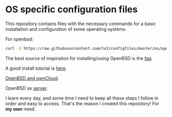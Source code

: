 # OS specific configuration files

This repository contains files with the necessary commands for a basic installation and configuration of some operating systems. 

For openbsd:

```bash
curl -O https://raw.githubusercontent.com/tu2/configfiles/master/os/openbsd.txt
```

The best source of inspiration for installing/using OpenBSD is the [faq](http://www.openbsd.org/faq/index.html).

A good install tutorial is [here](http://sohcahtoa.org.uk/openbsd.html).

[OpenBSD and ownCloud](https://homing-on-code.blogspot.co.uk/2015/03/puffy-in-cloud.html?m=1).

OpenBSD as [server](http://thecyberrecce.net/2017/01/15/secure-webservers-with-openbsd-6-0-setting-up-httpd-mariadb-and-php/).

I learn every day, and some time I need to keep all these steps I follow in order and easy to access. That's the reason I created this repository! For **my own** need.
